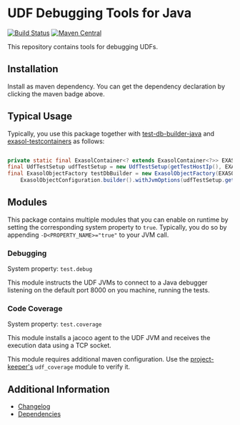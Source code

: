 # UDF Debugging Tools for Java

[![Build Status](https://travis-ci.com/exasol/udf-debugging-java.svg?branch=master)](https://travis-ci.com/exasol/udf-debugging-java)
[![Maven Central](https://img.shields.io/maven-central/v/com.exasol/udf-debugging-java)](https://search.maven.org/artifact/com.exasol/udf-debugging-java) 

This repository contains tools for debugging UDFs.

## Installation

Install as maven dependency.
You can get the dependency declaration by clicking the maven badge above.

## Typical Usage

Typically, you use this package together with [test-db-builder-java](https://github.com/exasol/test-db-builder-java) and [exasol-testcontainers](https://github.com/exasol/exasol-testcontainers) as follows:

```java

private static final ExasolContainer<? extends ExasolContainer<?>> EXASOL = new ExasolContainer<>();
final UdfTestSetup udfTestSetup = new UdfTestSetup(getTestHostIp(), EXASOL.getDefaultBucket());
final ExasolObjectFactory testDbBuilder = new ExasolObjectFactory(EXASOL.createConnection(), 
    ExasolObjectConfiguration.builder().withJvmOptions(udfTestSetup.getJvmOptions()).build());
```

## Modules

This package contains multiple modules that you can enable on runtime by setting the corresponding system property to `true`.
Typically, you do so by appending `-D<PROPERTY_NAME>="true"` to your JVM call.


### Debugging

System property: `test.debug`

This module instructs the UDF JVMs to connect to a Java debugger listening on the default port 8000 on you machine, running the tests.

### Code Coverage

System property: `test.coverage`

This module installs a jacoco agent to the UDF JVM and receives the execution data using a TCP socket.

This module requires additional maven configuration. Use the [project-keeper's](https://github.com/exasol/project-keeper-maven-plugin) `udf_coverage` module to verify it.   


## Additional Information

* [Changelog](doc/changes/changelog.md)
* [Dependencies](NOTICE)
